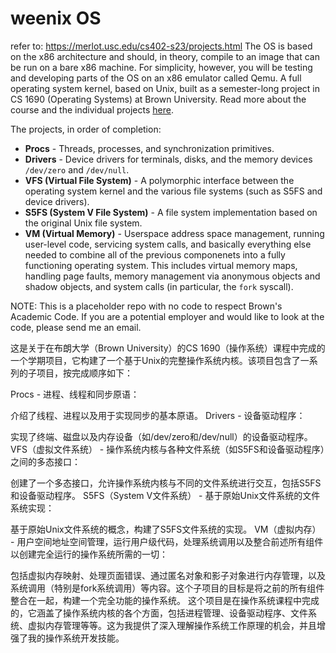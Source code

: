 # weenix OS
refer to: https://merlot.usc.edu/cs402-s23/projects.html The OS is based on the x86 architecture and should, in theory, compile to an image that can be run on a bare x86 machine. For simplicity, however, you will be testing and developing parts of the OS on an x86 emulator called Qemu.
A full operating system kernel, based on Unix, built as a semester-long project in CS 1690 (Operating Systems) at Brown University. Read more about the course and the individual projects [here](https://github.com/brown-cs1690/handout/wiki).

The projects, in order of completion:
* **Procs** - Threads, processes, and synchronization primitives.
* **Drivers** - Device drivers for terminals, disks, and the memory devices `/dev/zero` and `/dev/null`.
* **VFS (Virtual File System)** - A polymorphic interface between the operating system kernel and the various file systems (such as S5FS and device drivers).
* **S5FS (System V File System)** - A file system implementation based on the original Unix file system.
* **VM (Virtual Memory)** - Userspace address space management, running user-level code, servicing system calls, and basically everything else needed to combine all of the previous componenets into a fully functioning operating system. This includes virtual memory maps, handling page faults, memory management via anonymous objects and shadow objects, and system calls (in particular, the `fork` syscall).

NOTE: This is a placeholder repo with no code to respect Brown's Academic Code. If you are a potential employer and would like to look at the code, please send me an email.

这是关于在布朗大学（Brown University）的CS 1690（操作系统）课程中完成的一个学期项目，它构建了一个基于Unix的完整操作系统内核。该项目包含了一系列的子项目，按完成顺序如下：

Procs - 进程、线程和同步原语：

介绍了线程、进程以及用于实现同步的基本原语。
Drivers - 设备驱动程序：

实现了终端、磁盘以及内存设备（如/dev/zero和/dev/null）的设备驱动程序。
VFS（虚拟文件系统） - 操作系统内核与各种文件系统（如S5FS和设备驱动程序）之间的多态接口：

创建了一个多态接口，允许操作系统内核与不同的文件系统进行交互，包括S5FS和设备驱动程序。
S5FS（System V文件系统） - 基于原始Unix文件系统的文件系统实现：

基于原始Unix文件系统的概念，构建了S5FS文件系统的实现。
VM（虚拟内存） - 用户空间地址空间管理，运行用户级代码，处理系统调用以及整合前述所有组件以创建完全运行的操作系统所需的一切：

包括虚拟内存映射、处理页面错误、通过匿名对象和影子对象进行内存管理，以及系统调用（特别是fork系统调用）等内容。这个子项目的目标是将之前的所有组件整合在一起，构建一个完全功能的操作系统。
这个项目是在操作系统课程中完成的，它涵盖了操作系统内核的各个方面，包括进程管理、设备驱动程序、文件系统、虚拟内存管理等等。这为我提供了深入理解操作系统工作原理的机会，并且增强了我的操作系统开发技能。
